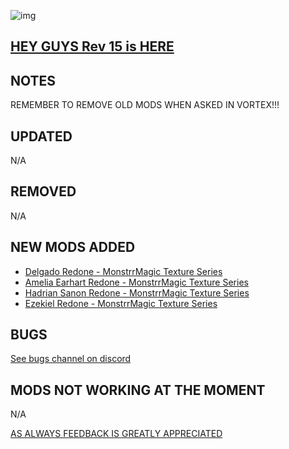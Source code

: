 ![img](https://s11.gifyu.com/images/SgCoI.png)

## [HEY GUYS Rev 15 is HERE](https://)

## NOTES

REMEMBER TO REMOVE OLD MODS WHEN ASKED IN VORTEX!!!

## UPDATED

N/A

## REMOVED

N/A

## NEW MODS ADDED

- [Delgado Redone - MonstrrMagic Texture Series](https://www.nexusmods.com/starfield/mods/7536)
- [Amelia Earhart Redone - MonstrrMagic Texture Series](https://www.nexusmods.com/starfield/mods/7534)
- [Hadrian Sanon Redone - MonstrrMagic Texture Series](https://www.nexusmods.com/starfield/mods/7537)
- [Ezekiel Redone - MonstrrMagic Texture Series](https://www.nexusmods.com/starfield/mods/7535)

## BUGS

[See bugs channel on discord](https://discord.gg/xZNztPjA2u)

## MODS NOT WORKING AT THE MOMENT

N/A

[AS ALWAYS FEEDBACK IS GREATLY APPRECIATED](https://)